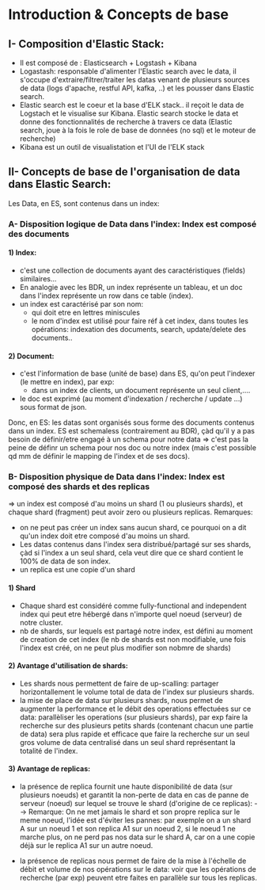 # Introduction & Concepts de base

## I- Composition d'Elastic Stack:
- Il est composé de : Elasticsearch + Logstash + Kibana
- Logastash: responsable d'alimenter l'Elastic search avec le data, il s'occupe d'extraire/filtrer/traiter les datas venant de plusieurs sources de data (logs d'apache, restful API, kafka, ..) et les pousser dans Elastic search.
- Elastic search est le coeur et la base d'ELK stack.. il reçoit le data de Logstach et le visualise sur Kibana. Elastic search stocke le data et donne des fonctionnalités de recherche à travers ce data (Elastic search, joue à la fois le role de base de données (no sql) et le moteur de recherche)
- Kibana est un outil de visualistation et l'UI de l'ELK stack


## II- Concepts de base de l'organisation de data dans Elastic Search:
Les Data, en ES, sont contenus dans un index:
### A- Disposition logique de Data dans l'index: Index est composé des documents
#### 1) Index:
- c'est une collection de documents ayant des caractéristiques (fields) similaires...
- En analogie avec les BDR, un index représente un tableau, et un doc dans l'index représente un row dans ce table (index).
- un index est caractérisé par son nom: 
  - qui doit etre en lettres miniscules 
  - le nom d'index est utilisé pour faire réf à cet index, dans toutes les opérations: indexation des documents, search, update/delete des documents.. 

#### 2) Document:
- c'est l'information de base (unité de base) dans ES, qu'on peut l'indexer (le mettre en index), par exp:
  - dans un index de clients, un document représente un seul client,....
- le doc est exprimé (au moment d'indexation / recherche / update ...) sous format de json.


Donc, en ES: les datas sont organisés sous forme des documents contenus dans un index.
ES est schemaless (contrairement au BDR), çàd qu'il y a pas besoin de définir/etre engagé à un schema pour notre data => c'est pas la peine de définr un schema pour nos doc ou notre index (mais c'est possible qd mm de définir le mapping de l'index et de ses docs).

### B- Disposition physique de Data dans l'index: Index est composé des shards et des replicas
=> un index est composé d'au moins un shard (1 ou plusieurs shards), et chaque shard (fragment) peut avoir zero ou plusieurs replicas. 
Remarques:
* on ne peut pas créer un index sans aucun shard, ce pourquoi on a dit qu'un index doit etre composé d'au moins un shard.
* Les datas contenus dans l'index sera distribué/partagé sur ses shards, çàd si l'index a un seul shard, cela veut dire que ce shard contient le 100% de data de son index.
* un replica est une copie d'un shard

#### 1) Shard
- Chaque shard est considéré comme fully-functional and independent index qui peut etre hébergé dans n'importe quel noeud (serveur) de notre cluster.
- nb de shards, sur lequels est partagé notre index, est défini au moment de creation de cet index (le nb de shards est non modifiable, une fois l'index est créé, on ne peut plus modifier son nobmre de shards)

#### 2) Avantage d'utilisation de shards:
- Les shards nous permettent de faire de up-scalling: partager horizontallement le volume total de data de l'index sur plusieurs shards.
- la mise de place de data sur plusieurs shards, nous permet de augmenter la performance et le débit des operations effectuées sur ce data: parallèliser les operations (sur plusieurs shards), par exp faire la recherche sur des plusieurs petits shards (contenant chacun une partie de data) sera plus rapide et efficace que faire la recherche sur un seul gros volume de data centralisé dans un seul shard représentant la totalité de l'index.

#### 3) Avantage de replicas:
- la présence de replica fournit une haute disponibilité de data (sur plusieurs noeuds) et garantit la non-perte de data en cas de panne de serveur (noeud) sur lequel se trouve le shard (d'origine de ce replicas):
--> Remarque: On ne met jamais le shard et son propre replica sur le meme noeud, l'idée est d'éviter les pannes:
par exemple on a un shard A sur un noeud 1 et son replica A1 sur un noeud 2, si le noeud 1 ne marche plus, on ne perd pas nos data sur le shard A, car on a une copie déjà sur le replica A1 sur un autre noeud.

- la présence de replicas nous permet de faire de la mise à l'échelle de débit et volume de nos opérations sur le data: voir que les opérations de recherche (par exp) peuvent etre faites en parallèle sur tous les replicas.
